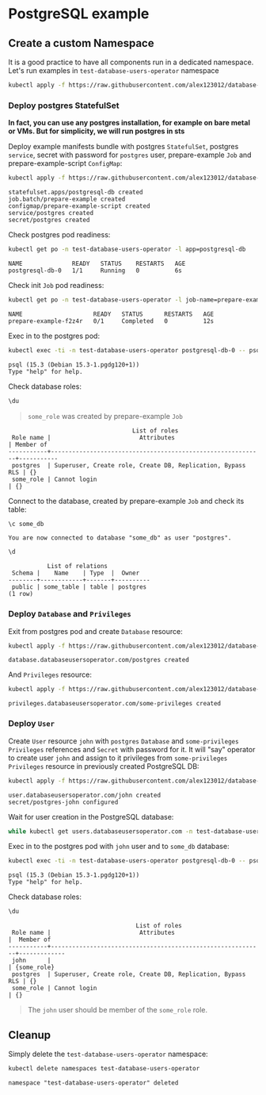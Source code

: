 # PostgreSQL example

## Create a custom Namespace
It is a good practice to have all components run in a dedicated namespace. Let's run examples in `test-database-users-operator` namespace
```bash
kubectl apply -f https://raw.githubusercontent.com/alex123012/database-users-operator/main/docs/examples/postgresql/00-namespace.yaml
```

### Deploy postgres StatefulSet
**In fact, you can use any postgres installation, for example on bare metal or VMs. But for simplicity, we will run postgres in sts**

Deploy example manifests bundle with postgres `StatefulSet`, postgres `service`, secret with password for `postgres` user,
prepare-example `Job` and prepare-example-script `ConfigMap`:
```bash
kubectl apply -f https://raw.githubusercontent.com/alex123012/database-users-operator/main/docs/examples/postgresql/01-statefulset.yaml
```

```text
statefulset.apps/postgresql-db created
job.batch/prepare-example created
configmap/prepare-example-script created
service/postgres created
secret/postgres created
```

Check postgres pod readiness:
```bash
kubectl get po -n test-database-users-operator -l app=postgresql-db
```

```text
NAME              READY   STATUS    RESTARTS   AGE
postgresql-db-0   1/1     Running   0          6s
```


Check init `Job` pod readiness:

```bash
kubectl get po -n test-database-users-operator -l job-name=prepare-example
```

```text
NAME                    READY   STATUS      RESTARTS   AGE
prepare-example-f2z4r   0/1     Completed   0          12s
```

Exec in to the postgres pod:
```bash
kubectl exec -ti -n test-database-users-operator postgresql-db-0 -- psql --user postgres
```
```text
psql (15.3 (Debian 15.3-1.pgdg120+1))
Type "help" for help.
```
Check database roles:
```sql
\du
```
> `some_role` was created by prepare-example `Job`
```text
                                   List of roles
 Role name |                         Attributes                         | Member of
-----------+------------------------------------------------------------+-----------
 postgres  | Superuser, Create role, Create DB, Replication, Bypass RLS | {}
 some_role | Cannot login                                               | {}
```

Connect to the database, created by prepare-example `Job` and check its table:
```sql
\c some_db
```
```text
You are now connected to database "some_db" as user "postgres".
```

```sql
\d
```

```text
           List of relations
 Schema |    Name    | Type  |  Owner
--------+------------+-------+----------
 public | some_table | table | postgres
(1 row)
```

### Deploy `Database` and `Privileges`

Exit from postgres pod and create `Database` resource:
```bash
kubectl apply -f https://raw.githubusercontent.com/alex123012/database-users-operator/main/docs/examples/postgresql/02-database.yaml
```

```text
database.databaseusersoperator.com/postgres created
```

And `Privileges` resource:
```bash
kubectl apply -f https://raw.githubusercontent.com/alex123012/database-users-operator/main/docs/examples/postgresql/03-privileges.yaml
```

```text
privileges.databaseusersoperator.com/some-privileges created
```

### Deploy `User`

Create `User` resource `john` with `postgres` `Database` and `some-privileges` `Privileges` references and `Secret` with password for it. It will "say" operator to create user `john` and assign to it privileges from `some-privileges` `Privileges` resource in previously created PostgreSQL DB:

```bash
kubectl apply -f https://raw.githubusercontent.com/alex123012/database-users-operator/main/docs/examples/postgresql/04-user.yaml
```

```text
user.databaseusersoperator.com/john created
secret/postgres-john configured
```

Wait for user creation in the PostgreSQL database:
```bash
while kubectl get users.databaseusersoperator.com -n test-database-users-operator john -ojson | jq -e '.status.summary.ready != true' > /dev/null; do echo waiting for ready status of john User; done
```

Exec in to the postgres pod with `john` user and to `some_db` database:
```bash
kubectl exec -ti -n test-database-users-operator postgresql-db-0 -- psql --user john --dbname some_db
```

```text
psql (15.3 (Debian 15.3-1.pgdg120+1))
Type "help" for help.
```

Check database roles:
```sql
\du
```

```text
                                    List of roles
 Role name |                         Attributes                         |  Member of
-----------+------------------------------------------------------------+-------------
 john      |                                                            | {some_role}
 postgres  | Superuser, Create role, Create DB, Replication, Bypass RLS | {}
 some_role | Cannot login                                               | {}
```

> The `john` user should be member of the `some_role` role.


## Cleanup
Simply delete the `test-database-users-operator` namespace:
```bash
kubectl delete namespaces test-database-users-operator
```
```text
namespace "test-database-users-operator" deleted
```